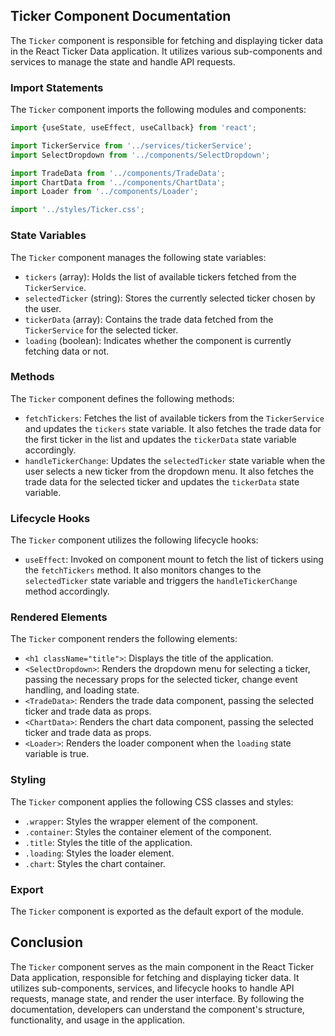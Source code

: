 ## Ticker Component Documentation

The `Ticker` component is responsible for fetching and displaying ticker data in the React Ticker Data application. It utilizes various sub-components and services to manage the state and handle API requests.

### Import Statements

The `Ticker` component imports the following modules and components:

```jsx
import {useState, useEffect, useCallback} from 'react';

import TickerService from '../services/tickerService';
import SelectDropdown from '../components/SelectDropdown';

import TradeData from '../components/TradeData';
import ChartData from '../components/ChartData';
import Loader from '../components/Loader';

import '../styles/Ticker.css';
```

### State Variables

The `Ticker` component manages the following state variables:

- `tickers` (array): Holds the list of available tickers fetched from the `TickerService`.
- `selectedTicker` (string): Stores the currently selected ticker chosen by the user.
- `tickerData` (array): Contains the trade data fetched from the `TickerService` for the selected ticker.
- `loading` (boolean): Indicates whether the component is currently fetching data or not.

### Methods

The `Ticker` component defines the following methods:

- `fetchTickers`: Fetches the list of available tickers from the `TickerService` and updates the `tickers` state variable. It also fetches the trade data for the first ticker in the list and updates the `tickerData` state variable accordingly.
- `handleTickerChange`: Updates the `selectedTicker` state variable when the user selects a new ticker from the dropdown menu. It also fetches the trade data for the selected ticker and updates the `tickerData` state variable.

### Lifecycle Hooks

The `Ticker` component utilizes the following lifecycle hooks:

- `useEffect`: Invoked on component mount to fetch the list of tickers using the `fetchTickers` method. It also monitors changes to the `selectedTicker` state variable and triggers the `handleTickerChange` method accordingly.

### Rendered Elements

The `Ticker` component renders the following elements:

- `<h1 className="title">`: Displays the title of the application.
- `<SelectDropdown>`: Renders the dropdown menu for selecting a ticker, passing the necessary props for the selected ticker, change event handling, and loading state.
- `<TradeData>`: Renders the trade data component, passing the selected ticker and trade data as props.
- `<ChartData>`: Renders the chart data component, passing the selected ticker and trade data as props.
- `<Loader>`: Renders the loader component when the `loading` state variable is true.

### Styling

The `Ticker` component applies the following CSS classes and styles:

- `.wrapper`: Styles the wrapper element of the component.
- `.container`: Styles the container element of the component.
- `.title`: Styles the title of the application.
- `.loading`: Styles the loader element.
- `.chart`: Styles the chart container.

### Export

The `Ticker` component is exported as the default export of the module.

## Conclusion

The `Ticker` component serves as the main component in the React Ticker Data application, responsible for fetching and displaying ticker data. It utilizes sub-components, services, and lifecycle hooks to handle API requests, manage state, and render the user interface. By following the documentation, developers can understand the component's structure, functionality, and usage in the application.
